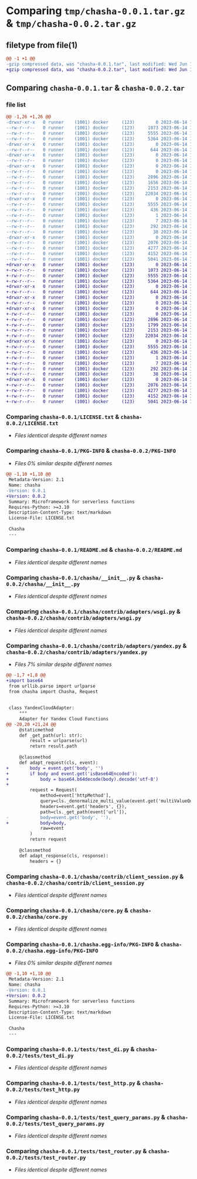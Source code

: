 # Comparing `tmp/chasha-0.0.1.tar.gz` & `tmp/chasha-0.0.2.tar.gz`

## filetype from file(1)

```diff
@@ -1 +1 @@
-gzip compressed data, was "chasha-0.0.1.tar", last modified: Wed Jun 14 19:14:22 2023, max compression
+gzip compressed data, was "chasha-0.0.2.tar", last modified: Wed Jun 14 19:55:06 2023, max compression
```

## Comparing `chasha-0.0.1.tar` & `chasha-0.0.2.tar`

### file list

```diff
@@ -1,26 +1,26 @@
-drwxr-xr-x   0 runner    (1001) docker     (123)        0 2023-06-14 19:14:22.733098 chasha-0.0.1/
--rw-r--r--   0 runner    (1001) docker     (123)     1073 2023-06-14 19:14:12.000000 chasha-0.0.1/LICENSE.txt
--rw-r--r--   0 runner    (1001) docker     (123)     5555 2023-06-14 19:14:22.733098 chasha-0.0.1/PKG-INFO
--rw-r--r--   0 runner    (1001) docker     (123)     5364 2023-06-14 19:14:12.000000 chasha-0.0.1/README.md
-drwxr-xr-x   0 runner    (1001) docker     (123)        0 2023-06-14 19:14:22.729098 chasha-0.0.1/chasha/
--rw-r--r--   0 runner    (1001) docker     (123)      644 2023-06-14 19:14:12.000000 chasha-0.0.1/chasha/__init__.py
-drwxr-xr-x   0 runner    (1001) docker     (123)        0 2023-06-14 19:14:22.729098 chasha-0.0.1/chasha/contrib/
--rw-r--r--   0 runner    (1001) docker     (123)        0 2023-06-14 19:14:12.000000 chasha-0.0.1/chasha/contrib/__init__.py
-drwxr-xr-x   0 runner    (1001) docker     (123)        0 2023-06-14 19:14:22.729098 chasha-0.0.1/chasha/contrib/adapters/
--rw-r--r--   0 runner    (1001) docker     (123)        0 2023-06-14 19:14:12.000000 chasha-0.0.1/chasha/contrib/adapters/__init__.py
--rw-r--r--   0 runner    (1001) docker     (123)     2896 2023-06-14 19:14:12.000000 chasha-0.0.1/chasha/contrib/adapters/wsgi.py
--rw-r--r--   0 runner    (1001) docker     (123)     1656 2023-06-14 19:14:12.000000 chasha-0.0.1/chasha/contrib/adapters/yandex.py
--rw-r--r--   0 runner    (1001) docker     (123)     2153 2023-06-14 19:14:12.000000 chasha-0.0.1/chasha/contrib/client_session.py
--rw-r--r--   0 runner    (1001) docker     (123)    22034 2023-06-14 19:14:12.000000 chasha-0.0.1/chasha/core.py
-drwxr-xr-x   0 runner    (1001) docker     (123)        0 2023-06-14 19:14:22.729098 chasha-0.0.1/chasha.egg-info/
--rw-r--r--   0 runner    (1001) docker     (123)     5555 2023-06-14 19:14:22.000000 chasha-0.0.1/chasha.egg-info/PKG-INFO
--rw-r--r--   0 runner    (1001) docker     (123)      436 2023-06-14 19:14:22.000000 chasha-0.0.1/chasha.egg-info/SOURCES.txt
--rw-r--r--   0 runner    (1001) docker     (123)        1 2023-06-14 19:14:22.000000 chasha-0.0.1/chasha.egg-info/dependency_links.txt
--rw-r--r--   0 runner    (1001) docker     (123)        7 2023-06-14 19:14:22.000000 chasha-0.0.1/chasha.egg-info/top_level.txt
--rw-r--r--   0 runner    (1001) docker     (123)      292 2023-06-14 19:14:12.000000 chasha-0.0.1/pyproject.toml
--rw-r--r--   0 runner    (1001) docker     (123)       38 2023-06-14 19:14:22.733098 chasha-0.0.1/setup.cfg
-drwxr-xr-x   0 runner    (1001) docker     (123)        0 2023-06-14 19:14:22.733098 chasha-0.0.1/tests/
--rw-r--r--   0 runner    (1001) docker     (123)     2076 2023-06-14 19:14:12.000000 chasha-0.0.1/tests/test_di.py
--rw-r--r--   0 runner    (1001) docker     (123)     4277 2023-06-14 19:14:12.000000 chasha-0.0.1/tests/test_http.py
--rw-r--r--   0 runner    (1001) docker     (123)     4152 2023-06-14 19:14:12.000000 chasha-0.0.1/tests/test_query_params.py
--rw-r--r--   0 runner    (1001) docker     (123)     5041 2023-06-14 19:14:12.000000 chasha-0.0.1/tests/test_router.py
+drwxr-xr-x   0 runner    (1001) docker     (123)        0 2023-06-14 19:55:06.443842 chasha-0.0.2/
+-rw-r--r--   0 runner    (1001) docker     (123)     1073 2023-06-14 19:54:55.000000 chasha-0.0.2/LICENSE.txt
+-rw-r--r--   0 runner    (1001) docker     (123)     5555 2023-06-14 19:55:06.443842 chasha-0.0.2/PKG-INFO
+-rw-r--r--   0 runner    (1001) docker     (123)     5364 2023-06-14 19:54:55.000000 chasha-0.0.2/README.md
+drwxr-xr-x   0 runner    (1001) docker     (123)        0 2023-06-14 19:55:06.439842 chasha-0.0.2/chasha/
+-rw-r--r--   0 runner    (1001) docker     (123)      644 2023-06-14 19:54:55.000000 chasha-0.0.2/chasha/__init__.py
+drwxr-xr-x   0 runner    (1001) docker     (123)        0 2023-06-14 19:55:06.443842 chasha-0.0.2/chasha/contrib/
+-rw-r--r--   0 runner    (1001) docker     (123)        0 2023-06-14 19:54:55.000000 chasha-0.0.2/chasha/contrib/__init__.py
+drwxr-xr-x   0 runner    (1001) docker     (123)        0 2023-06-14 19:55:06.443842 chasha-0.0.2/chasha/contrib/adapters/
+-rw-r--r--   0 runner    (1001) docker     (123)        0 2023-06-14 19:54:55.000000 chasha-0.0.2/chasha/contrib/adapters/__init__.py
+-rw-r--r--   0 runner    (1001) docker     (123)     2896 2023-06-14 19:54:55.000000 chasha-0.0.2/chasha/contrib/adapters/wsgi.py
+-rw-r--r--   0 runner    (1001) docker     (123)     1799 2023-06-14 19:54:55.000000 chasha-0.0.2/chasha/contrib/adapters/yandex.py
+-rw-r--r--   0 runner    (1001) docker     (123)     2153 2023-06-14 19:54:55.000000 chasha-0.0.2/chasha/contrib/client_session.py
+-rw-r--r--   0 runner    (1001) docker     (123)    22034 2023-06-14 19:54:55.000000 chasha-0.0.2/chasha/core.py
+drwxr-xr-x   0 runner    (1001) docker     (123)        0 2023-06-14 19:55:06.439842 chasha-0.0.2/chasha.egg-info/
+-rw-r--r--   0 runner    (1001) docker     (123)     5555 2023-06-14 19:55:06.000000 chasha-0.0.2/chasha.egg-info/PKG-INFO
+-rw-r--r--   0 runner    (1001) docker     (123)      436 2023-06-14 19:55:06.000000 chasha-0.0.2/chasha.egg-info/SOURCES.txt
+-rw-r--r--   0 runner    (1001) docker     (123)        1 2023-06-14 19:55:06.000000 chasha-0.0.2/chasha.egg-info/dependency_links.txt
+-rw-r--r--   0 runner    (1001) docker     (123)        7 2023-06-14 19:55:06.000000 chasha-0.0.2/chasha.egg-info/top_level.txt
+-rw-r--r--   0 runner    (1001) docker     (123)      292 2023-06-14 19:54:55.000000 chasha-0.0.2/pyproject.toml
+-rw-r--r--   0 runner    (1001) docker     (123)       38 2023-06-14 19:55:06.443842 chasha-0.0.2/setup.cfg
+drwxr-xr-x   0 runner    (1001) docker     (123)        0 2023-06-14 19:55:06.443842 chasha-0.0.2/tests/
+-rw-r--r--   0 runner    (1001) docker     (123)     2076 2023-06-14 19:54:55.000000 chasha-0.0.2/tests/test_di.py
+-rw-r--r--   0 runner    (1001) docker     (123)     4277 2023-06-14 19:54:55.000000 chasha-0.0.2/tests/test_http.py
+-rw-r--r--   0 runner    (1001) docker     (123)     4152 2023-06-14 19:54:55.000000 chasha-0.0.2/tests/test_query_params.py
+-rw-r--r--   0 runner    (1001) docker     (123)     5041 2023-06-14 19:54:55.000000 chasha-0.0.2/tests/test_router.py
```

### Comparing `chasha-0.0.1/LICENSE.txt` & `chasha-0.0.2/LICENSE.txt`

 * *Files identical despite different names*

### Comparing `chasha-0.0.1/PKG-INFO` & `chasha-0.0.2/PKG-INFO`

 * *Files 0% similar despite different names*

```diff
@@ -1,10 +1,10 @@
 Metadata-Version: 2.1
 Name: chasha
-Version: 0.0.1
+Version: 0.0.2
 Summary: Microframework for serverless functions
 Requires-Python: >=3.10
 Description-Content-Type: text/markdown
 License-File: LICENSE.txt
 
 Chasha
 ---
```

### Comparing `chasha-0.0.1/README.md` & `chasha-0.0.2/README.md`

 * *Files identical despite different names*

### Comparing `chasha-0.0.1/chasha/__init__.py` & `chasha-0.0.2/chasha/__init__.py`

 * *Files identical despite different names*

### Comparing `chasha-0.0.1/chasha/contrib/adapters/wsgi.py` & `chasha-0.0.2/chasha/contrib/adapters/wsgi.py`

 * *Files identical despite different names*

### Comparing `chasha-0.0.1/chasha/contrib/adapters/yandex.py` & `chasha-0.0.2/chasha/contrib/adapters/yandex.py`

 * *Files 7% similar despite different names*

```diff
@@ -1,7 +1,8 @@
+import base64
 from urllib.parse import urlparse
 from chasha import Chasha, Request
 
 
 class YandexCloudAdapter:
     """
     Adapter for Yandex Cloud Functions
@@ -20,20 +21,24 @@
     @staticmethod
     def _get_path(url: str):
         result = urlparse(url)
         return result.path
 
     @classmethod
     def adapt_request(cls, event):
+        body = event.get('body', '')
+        if body and event.get('isBase64Encoded'):
+            body = base64.b64decode(body).decode('utf-8')
+
         request = Request(
             method=event['httpMethod'],
             query=cls._denormalize_multi_value(event.get('multiValueQueryStringParameters', {})),
             headers=event.get('headers', {}),
             path=cls._get_path(event['url']),
-            body=event.get('body', ''),
+            body=body,
             raw=event
         )
         return request
 
     @classmethod
     def adapt_response(cls, response):
         headers = {}
```

### Comparing `chasha-0.0.1/chasha/contrib/client_session.py` & `chasha-0.0.2/chasha/contrib/client_session.py`

 * *Files identical despite different names*

### Comparing `chasha-0.0.1/chasha/core.py` & `chasha-0.0.2/chasha/core.py`

 * *Files identical despite different names*

### Comparing `chasha-0.0.1/chasha.egg-info/PKG-INFO` & `chasha-0.0.2/chasha.egg-info/PKG-INFO`

 * *Files 0% similar despite different names*

```diff
@@ -1,10 +1,10 @@
 Metadata-Version: 2.1
 Name: chasha
-Version: 0.0.1
+Version: 0.0.2
 Summary: Microframework for serverless functions
 Requires-Python: >=3.10
 Description-Content-Type: text/markdown
 License-File: LICENSE.txt
 
 Chasha
 ---
```

### Comparing `chasha-0.0.1/tests/test_di.py` & `chasha-0.0.2/tests/test_di.py`

 * *Files identical despite different names*

### Comparing `chasha-0.0.1/tests/test_http.py` & `chasha-0.0.2/tests/test_http.py`

 * *Files identical despite different names*

### Comparing `chasha-0.0.1/tests/test_query_params.py` & `chasha-0.0.2/tests/test_query_params.py`

 * *Files identical despite different names*

### Comparing `chasha-0.0.1/tests/test_router.py` & `chasha-0.0.2/tests/test_router.py`

 * *Files identical despite different names*

